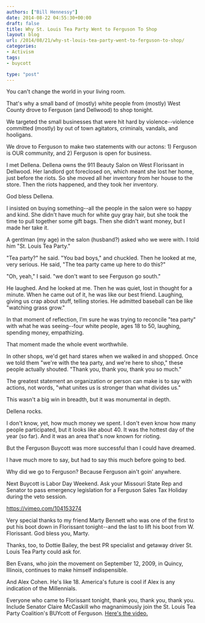 ```yaml
---
authors: ["Bill Hennessy"]
date: 2014-08-22 04:55:30+00:00
draft: false
title: Why St. Louis Tea Party Went to Ferguson To Shop
layout: blog
url: /2014/08/21/why-st-louis-tea-party-went-to-ferguson-to-shop/
categories:
- Activism
tags:
- buycott

type: "post"
---
```


You can't change the world in your living room.

That's why a small band of (mostly) white people from (mostly) West County drove to Ferguson (and Dellwood) to shop tonight.

We targeted the small businesses that were hit hard by violence--violence committed (mostly) by out of town agitators, criminals, vandals, and hooligans.

We drove to Ferguson to make two statements with our actons: 1) Ferguson is OUR community, and 2) Ferguson is open for business.

I met Dellena. Dellena owns the 911 Beauty Salon on West Florissant in Dellwood. Her landlord got foreclosed on, which meant she lost her home, just before the riots. So she moved all her inventory from her house to the store. Then the riots happened, and they took her inventory.

God bless Dellena.

I insisted on buying something--all the people in the salon were so happy and kind. She didn't have much for white guy gray hair, but she took the time to pull together some gift bags. Then she didn't want money, but I made her take it.

A gentlman (my age) in the salon (husband?) asked who we were with. I told him "St. Louis Tea Party."

"Tea party?" he said. "You bad boys," and chuckled. Then he looked at me, very serious. He said, "The tea party came up here to do this?"

"Oh, yeah," I said. "we don't want to see Ferguson go south."

He laughed. And he looked at me. Then he was quiet, lost in thought for a minute. When he came out of it, he was like our best friend. Laughing, giving us crap about stuff, telling stories. He admitted baseball can be like "watching grass grow."

In that moment of reflection, I'm sure he was trying to reconcile "tea party" with what he was seeing--four white people, ages 18 to 50, laughing, spending money, empathizing.

That moment made the whole event worthwhile.

In other shops, we'd get hard stares when we walked in and shopped. Once we told them "we're with the tea party, and we're here to shop," these people actually shouted. "Thank you, thank you, thank you so much."

The greatest statement an organization or person can make is to say with actions, not words, "what unites us is stronger than what divides us."

This wasn't a big win in breadth, but it was monumental in depth.

Dellena rocks.



I don't know, yet, how much money we spent. I don't even know how many people participated, but it looks like about 40. It was the hottest day of the year (so far). And it was an area that's now known for rioting.

But the Ferguson Buycott was more successful than I could have dreamed.

I have much more to say, but had to say this much before going to bed.

Why did we go to Ferguson? Because Ferguson ain't goin' anywhere.

Next Buycott is Labor Day Weekend. Ask your Missouri State Rep and Senator to pass emergency legislation for a Ferguson Sales Tax Holiday during the veto session.

https://vimeo.com/104153274

Very special thanks to my friend Marty Bennett who was one of the first to put his boot down in Florissant tonight--and the last to lift his boot from W. Florissant. God bless you, Marty.

Thanks, too, to Dottie Bailey, the best PR specialist and getaway driver St. Louis Tea Party could ask for.

Ben Evans, who join the movement on September 12, 2009, in Quincy, Illinois, continues to make himself indispensible.

And Alex Cohen. He's like 18. America's future is cool if Alex is any indication of the Millennials.

Everyone who came to Florissant tonight, thank you, thank you, thank you. Include Senator Claire McCaskill who magnanimously join the St. Louis Tea Party Coalition's BUYcott of Ferguson. [Here's the video.](https://www.kmov.com/special-coverage-001/Group-makes-push-to-support-businesses-in-Ferguson-272222381.html)
